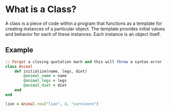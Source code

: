 <!--
---
Subjects:
  - "What is a Class?"
Tags: 
  - "language-agnostic"
  - "class"
  - "OOP"
Catalog Content:  # If listing multiple URLs, please put the most relevant one first 
  - "https://www.codecademy.com/learn/learn-python/modules/learn-python-introduction-to-classes-u"
  - "https://www.codecademy.com/learn/learn-ruby/modules/learn-ruby-object-oriented-programming-part-i-u"
  - "https://www.codecademy.com/learn/introduction-to-javascript/modules/learn-javascript-classes"
---
-->

# What is a Class?

A class is a piece of code within a program that functions as a template for creating instances of a particular object. The template provides initial values and behavior for each of these instances. Each instance is an object itself. 


## Example

```rb
// Forget a closing quotation mark and this will throw a syntax error
class Animal
	def initialize(name, legs, diet)
		@animal_name = name
		@animal_legs = legs
		@animal_diet = diet
	end
end

lion = Animal.new("lion", 4, "carnivore")
```